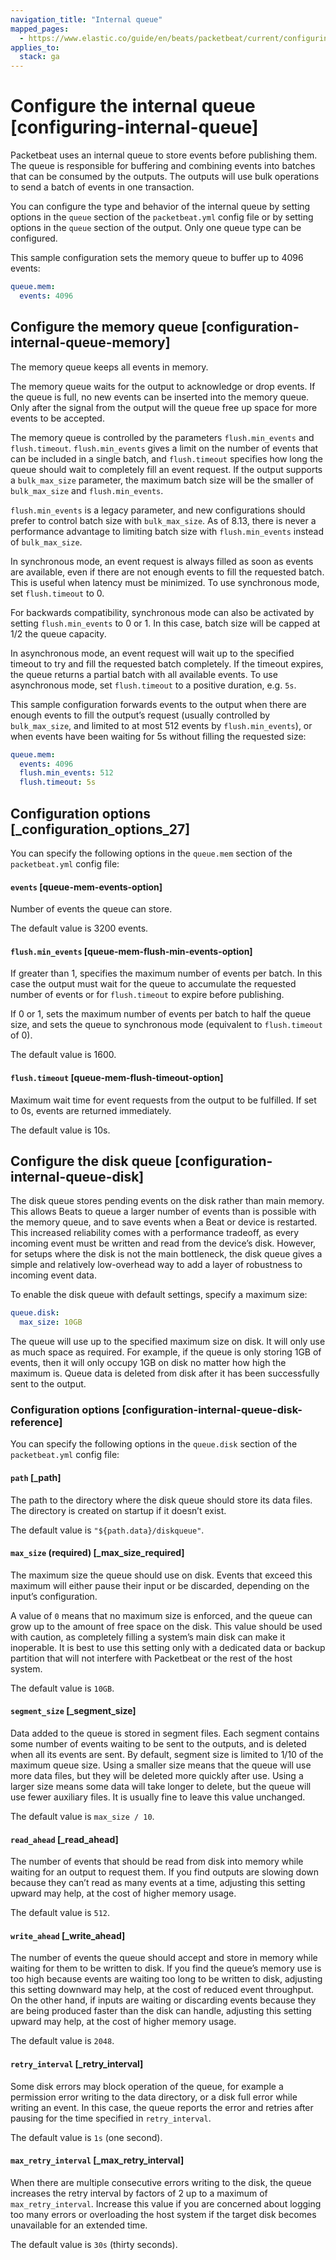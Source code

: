 ```yaml
---
navigation_title: "Internal queue"
mapped_pages:
  - https://www.elastic.co/guide/en/beats/packetbeat/current/configuring-internal-queue.html
applies_to:
  stack: ga
---
```


# Configure the internal queue [configuring-internal-queue]


Packetbeat uses an internal queue to store events before publishing them. The queue is responsible for buffering and combining events into batches that can be consumed by the outputs. The outputs will use bulk operations to send a batch of events in one transaction.

You can configure the type and behavior of the internal queue by setting options in the `queue` section of the `packetbeat.yml` config file or by setting options in the `queue` section of the output. Only one queue type can be configured.

This sample configuration sets the memory queue to buffer up to 4096 events:

```yaml
queue.mem:
  events: 4096
```


## Configure the memory queue [configuration-internal-queue-memory]

The memory queue keeps all events in memory.

The memory queue waits for the output to acknowledge or drop events. If the queue is full, no new events can be inserted into the memory queue. Only after the signal from the output will the queue free up space for more events to be accepted.

The memory queue is controlled by the parameters `flush.min_events` and `flush.timeout`. `flush.min_events` gives a limit on the number of events that can be included in a single batch, and `flush.timeout` specifies how long the queue should wait to completely fill an event request. If the output supports a `bulk_max_size` parameter, the maximum batch size will be the smaller of `bulk_max_size` and `flush.min_events`.

`flush.min_events` is a legacy parameter, and new configurations should prefer to control batch size with `bulk_max_size`. As of 8.13, there is never a performance advantage to limiting batch size with `flush.min_events` instead of `bulk_max_size`.

In synchronous mode, an event request is always filled as soon as events are available, even if there are not enough events to fill the requested batch. This is useful when latency must be minimized. To use synchronous mode, set `flush.timeout` to 0.

For backwards compatibility, synchronous mode can also be activated by setting `flush.min_events` to 0 or 1. In this case, batch size will be capped at 1/2 the queue capacity.

In asynchronous mode, an event request will wait up to the specified timeout to try and fill the requested batch completely. If the timeout expires, the queue returns a partial batch with all available events. To use asynchronous mode, set `flush.timeout` to a positive duration, e.g. `5s`.

This sample configuration forwards events to the output when there are enough events to fill the output’s request (usually controlled by `bulk_max_size`, and limited to at most 512 events by `flush.min_events`), or when events have been waiting for 5s without filling the requested size:

```yaml
queue.mem:
  events: 4096
  flush.min_events: 512
  flush.timeout: 5s
```


## Configuration options [_configuration_options_27]

You can specify the following options in the `queue.mem` section of the `packetbeat.yml` config file:


#### `events` [queue-mem-events-option]

Number of events the queue can store.

The default value is 3200 events.


#### `flush.min_events` [queue-mem-flush-min-events-option]

If greater than 1, specifies the maximum number of events per batch. In this case the output must wait for the queue to accumulate the requested number of events or for `flush.timeout` to expire before publishing.

If 0 or 1, sets the maximum number of events per batch to half the queue size, and sets the queue to synchronous mode (equivalent to `flush.timeout` of 0).

The default value is 1600.


#### `flush.timeout` [queue-mem-flush-timeout-option]

Maximum wait time for event requests from the output to be fulfilled. If set to 0s, events are returned immediately.

The default value is 10s.


## Configure the disk queue [configuration-internal-queue-disk]

The disk queue stores pending events on the disk rather than main memory. This allows Beats to queue a larger number of events than is possible with the memory queue, and to save events when a Beat or device is restarted. This increased reliability comes with a performance tradeoff, as every incoming event must be written and read from the device’s disk. However, for setups where the disk is not the main bottleneck, the disk queue gives a simple and relatively low-overhead way to add a layer of robustness to incoming event data.

To enable the disk queue with default settings, specify a maximum size:

```yaml
queue.disk:
  max_size: 10GB
```

The queue will use up to the specified maximum size on disk. It will only use as much space as required. For example, if the queue is only storing 1GB of events, then it will only occupy 1GB on disk no matter how high the maximum is. Queue data is deleted from disk after it has been successfully sent to the output.


### Configuration options [configuration-internal-queue-disk-reference]

You can specify the following options in the `queue.disk` section of the `packetbeat.yml` config file:


#### `path` [_path]

The path to the directory where the disk queue should store its data files. The directory is created on startup if it doesn’t exist.

The default value is `"${path.data}/diskqueue"`.


#### `max_size` (required) [_max_size_required]

The maximum size the queue should use on disk. Events that exceed this maximum will either pause their input or be discarded, depending on the input’s configuration.

A value of `0` means that no maximum size is enforced, and the queue can grow up to the amount of free space on the disk. This value should be used with caution, as completely filling a system’s main disk can make it inoperable. It is best to use this setting only with a dedicated data or backup partition that will not interfere with Packetbeat or the rest of the host system.

The default value is `10GB`.


#### `segment_size` [_segment_size]

Data added to the queue is stored in segment files. Each segment contains some number of events waiting to be sent to the outputs, and is deleted when all its events are sent. By default, segment size is limited to 1/10 of the maximum queue size. Using a smaller size means that the queue will use more data files, but they will be deleted more quickly after use. Using a larger size means some data will take longer to delete, but the queue will use fewer auxiliary files. It is usually fine to leave this value unchanged.

The default value is `max_size / 10`.


#### `read_ahead` [_read_ahead]

The number of events that should be read from disk into memory while waiting for an output to request them. If you find outputs are slowing down because they can’t read as many events at a time, adjusting this setting upward may help, at the cost of higher memory usage.

The default value is `512`.


#### `write_ahead` [_write_ahead]

The number of events the queue should accept and store in memory while waiting for them to be written to disk. If you find the queue’s memory use is too high because events are waiting too long to be written to disk, adjusting this setting downward may help, at the cost of reduced event throughput. On the other hand, if inputs are waiting or discarding events because they are being produced faster than the disk can handle, adjusting this setting upward may help, at the cost of higher memory usage.

The default value is `2048`.


#### `retry_interval` [_retry_interval]

Some disk errors may block operation of the queue, for example a permission error writing to the data directory, or a disk full error while writing an event. In this case, the queue reports the error and retries after pausing for the time specified in `retry_interval`.

The default value is `1s` (one second).


#### `max_retry_interval` [_max_retry_interval]

When there are multiple consecutive errors writing to the disk, the queue increases the retry interval by factors of 2 up to a maximum of `max_retry_interval`. Increase this value if you are concerned about logging too many errors or overloading the host system if the target disk becomes unavailable for an extended time.

The default value is `30s` (thirty seconds).

